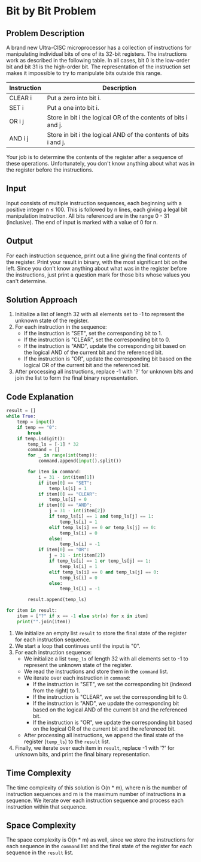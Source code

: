 # Bit by Bit Problem

## Problem Description
A brand new Ultra-CISC microprocessor has a collection of instructions for manipulating individual bits of one of its 32-bit registers. The instructions work as described in the following table. In all cases, bit 0 is the low-order bit and bit 31 is the high-order bit. The representation of the instruction set makes it impossible to try to manipulate bits outside this range.

| Instruction | Description |
|-------------|-------------|
| CLEAR i     | Put a zero into bit i. |
| SET i       | Put a one into bit i. |
| OR i j      | Store in bit i the logical OR of the contents of bits i and j. |
| AND i j     | Store in bit i the logical AND of the contents of bits i and j. |

Your job is to determine the contents of the register after a sequence of these operations. Unfortunately, you don't know anything about what was in the register before the instructions.

## Input
Input consists of multiple instruction sequences, each beginning with a positive integer n ≤ 100. This is followed by n lines, each giving a legal bit manipulation instruction. All bits referenced are in the range 0 - 31 (inclusive). The end of input is marked with a value of 0 for n.

## Output
For each instruction sequence, print out a line giving the final contents of the register. Print your result in binary, with the most significant bit on the left. Since you don't know anything about what was in the register before the instructions, just print a question mark for those bits whose values you can't determine.

## Solution Approach
1. Initialize a list of length 32 with all elements set to -1 to represent the unknown state of the register.
2. For each instruction in the sequence:
   - If the instruction is "SET", set the corresponding bit to 1.
   - If the instruction is "CLEAR", set the corresponding bit to 0.
   - If the instruction is "AND", update the corresponding bit based on the logical AND of the current bit and the referenced bit.
   - If the instruction is "OR", update the corresponding bit based on the logical OR of the current bit and the referenced bit.
3. After processing all instructions, replace -1 with '?' for unknown bits and join the list to form the final binary representation.

## Code Explanation
```python
result = []
while True:
    temp = input()
    if temp == "0":
        break
    if temp.isdigit():
        temp_ls = [-1] * 32
        command = []
        for _ in range(int(temp)):
            command.append(input().split())

        for item in command:
            i = 31 - int(item[1])
            if item[0] == "SET":
                temp_ls[i] = 1
            if item[0] == "CLEAR":
                temp_ls[i] = 0
            if item[0] == "AND":
                j = 31 - int(item[2])
                if temp_ls[i] == 1 and temp_ls[j] == 1:
                    temp_ls[i] = 1
                elif temp_ls[i] == 0 or temp_ls[j] == 0:
                    temp_ls[i] = 0
                else:
                    temp_ls[i] = -1
            if item[0] == "OR":
                j = 31 - int(item[2])
                if temp_ls[i] == 1 or temp_ls[j] == 1:
                    temp_ls[i] = 1
                elif temp_ls[i] == 0 and temp_ls[j] == 0:
                    temp_ls[i] = 0
                else:
                    temp_ls[i] = -1

        result.append(temp_ls)

for item in result:
    item = ["?" if x == -1 else str(x) for x in item]
    print("".join(item))
```

1. We initialize an empty list `result` to store the final state of the register for each instruction sequence.
2. We start a loop that continues until the input is "0".
3. For each instruction sequence:
   - We initialize a list `temp_ls` of length 32 with all elements set to -1 to represent the unknown state of the register.
   - We read the instructions and store them in the `command` list.
   - We iterate over each instruction in `command`:
     - If the instruction is "SET", we set the corresponding bit (indexed from the right) to 1.
     - If the instruction is "CLEAR", we set the corresponding bit to 0.
     - If the instruction is "AND", we update the corresponding bit based on the logical AND of the current bit and the referenced bit.
     - If the instruction is "OR", we update the corresponding bit based on the logical OR of the current bit and the referenced bit.
   - After processing all instructions, we append the final state of the register (`temp_ls`) to the `result` list.
4. Finally, we iterate over each item in `result`, replace -1 with '?' for unknown bits, and print the final binary representation.

## Time Complexity
The time complexity of this solution is O(n * m), where n is the number of instruction sequences and m is the maximum number of instructions in a sequence. We iterate over each instruction sequence and process each instruction within that sequence.

## Space Complexity
The space complexity is O(n * m) as well, since we store the instructions for each sequence in the `command` list and the final state of the register for each sequence in the `result` list.

